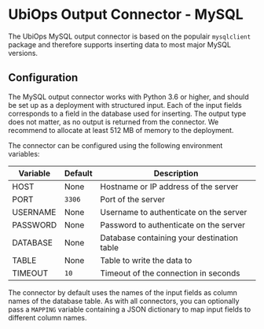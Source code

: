 # UbiOps Output Connector - MySQL 

The UbiOps MySQL output connector is based on the populair `mysqlclient` package and therefore supports inserting data
to most major MySQL versions.


## Configuration

The MySQL output connector works with Python 3.6 or higher, and should be set up as a deployment with structured
input. Each of the input fields corresponds to a field in the database used for inserting. The output type does not
matter, as no output is returned from the connector. We recommend to allocate at least 512 MB of memory to the
deployment.
  
The connector can be configured using the following environment variables:

| Variable | Default  | Description                                |
|----------|----------|--------------------------------------------|
| HOST     | None     | Hostname or IP address of the server       |
| PORT     | `3306`   | Port of the server                         |
| USERNAME | None     | Username to authenticate on the server     |
| PASSWORD | None     | Password to authenticate on the server     |
| DATABASE | None     | Database containing your destination table |
| TABLE    | None     | Table to write the data to                 |
| TIMEOUT  | `10`     | Timeout of the connection in seconds       |

The connector by default uses the names of the input fields as column names of the database table. As with all
connectors, you can optionally pass a `MAPPING` variable containing a JSON dictionary to map input fields to different
column names. 
